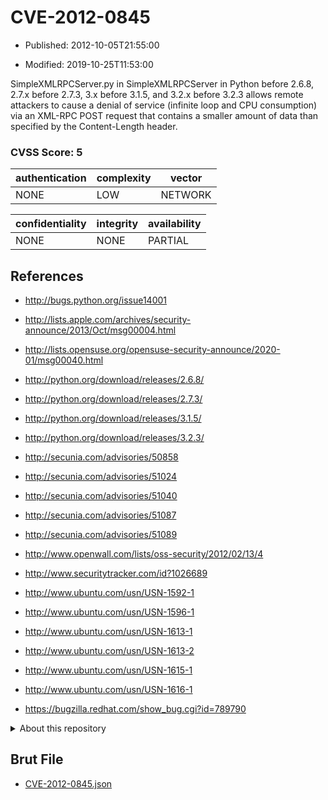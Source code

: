 # CVE-2012-0845

- Published: 2012-10-05T21:55:00

- Modified: 2019-10-25T11:53:00

SimpleXMLRPCServer.py in SimpleXMLRPCServer in Python before 2.6.8, 2.7.x before 2.7.3, 3.x before 3.1.5, and 3.2.x before 3.2.3 allows remote attackers to cause a denial of service (infinite loop and CPU consumption) via an XML-RPC POST request that contains a smaller amount of data than specified by the Content-Length header.

### CVSS Score: **5**

| authentication | complexity | vector |
| --- | --- | --- |
| NONE | LOW | NETWORK |

| confidentiality | integrity | availability |
| --- | --- | --- |
| NONE | NONE | PARTIAL |

## References

* http://bugs.python.org/issue14001

* http://lists.apple.com/archives/security-announce/2013/Oct/msg00004.html

* http://lists.opensuse.org/opensuse-security-announce/2020-01/msg00040.html

* http://python.org/download/releases/2.6.8/

* http://python.org/download/releases/2.7.3/

* http://python.org/download/releases/3.1.5/

* http://python.org/download/releases/3.2.3/

* http://secunia.com/advisories/50858

* http://secunia.com/advisories/51024

* http://secunia.com/advisories/51040

* http://secunia.com/advisories/51087

* http://secunia.com/advisories/51089

* http://www.openwall.com/lists/oss-security/2012/02/13/4

* http://www.securitytracker.com/id?1026689

* http://www.ubuntu.com/usn/USN-1592-1

* http://www.ubuntu.com/usn/USN-1596-1

* http://www.ubuntu.com/usn/USN-1613-1

* http://www.ubuntu.com/usn/USN-1613-2

* http://www.ubuntu.com/usn/USN-1615-1

* http://www.ubuntu.com/usn/USN-1616-1

* https://bugzilla.redhat.com/show_bug.cgi?id=789790

<details>
<summary>About this repository</summary> 

  This repository is part of the project [Live Hack CVE](https://github.com/Live-Hack-CVE). Main website can be found [www.live-hack.org](https://www.live-hack.org) 
  
  Made by [Sn0wAlice](https://github.com/Sn0wAlice) for the people that care about security and need to have a feed of the latest CVEs. Hope you enjoy it, don't forget to star the repo and follow me on [Twitter](https://twitter.com/Sn0wAlice) and [Github](https://github.com/Sn0wAlice). And that is my [personnal website](https://www.alice-snow.me/)

  - [Home Page](https://github.com/Live-Hack-CVE)
  - [Framework](https://github.com/Live-Hack-CVE/cve-framework)
  - [CVE database](https://github.com/Live-Hack-CVE/full_database)
  - [Changelog](https://github.com/Live-Hack-CVE/Changelog)
</details>

## Brut File

* [CVE-2012-0845.json](https://raw.githubusercontent.com/Live-Hack-CVE/full_database/main/cves/2012/CVE-2012-0845.json)

